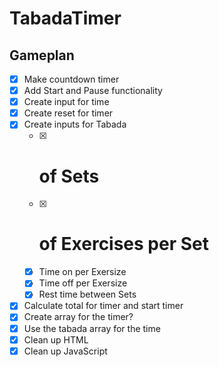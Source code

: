 # TabadaTimer

## Gameplan
- [x] Make countdown timer
- [x] Add Start and Pause functionality
- [x] Create input for time
- [x] Create reset for timer
- [x] Create inputs for Tabada
  - [x] # of Sets
  - [x] # of Exercises per Set
  - [x] Time on per Exersize
  - [x] Time off per Exersize
  - [x] Rest time between Sets
- [x] Calculate total for timer and start timer
- [x] Create array for the timer?
- [x] Use the tabada array for the time
- [x] Clean up HTML
- [x] Clean up JavaScript